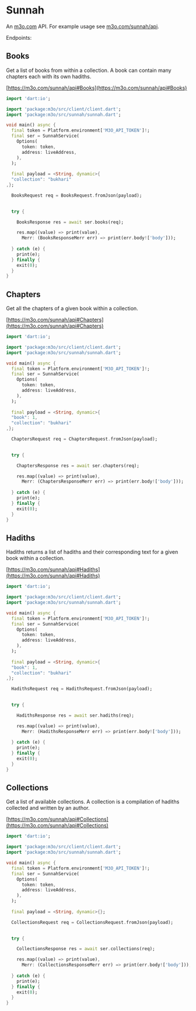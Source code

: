 # Sunnah

An [m3o.com](https://m3o.com) API. For example usage see [m3o.com/sunnah/api](https://m3o.com/sunnah/api).

Endpoints:

## Books

Get a list of books from within a collection. A book can contain many chapters
each with its own hadiths.


[https://m3o.com/sunnah/api#Books](https://m3o.com/sunnah/api#Books)

```dart
import 'dart:io';

import 'package:m3o/src/client/client.dart';
import 'package:m3o/src/sunnah/sunnah.dart';

void main() async {
  final token = Platform.environment['M3O_API_TOKEN']!;
  final ser = SunnahService(
    Options(
      token: token,
      address: liveAddress,
    ),
  );
 
  final payload = <String, dynamic>{
  "collection": "bukhari"
,};

  BooksRequest req = BooksRequest.fromJson(payload);

  
  try {

	BooksResponse res = await ser.books(req);

    res.map((value) => print(value),
	  Merr: (BooksResponseMerr err) => print(err.body!['body']));	
  
  } catch (e) {
    print(e);
  } finally {
    exit(0);
  }
}
```
## Chapters

Get all the chapters of a given book within a collection.


[https://m3o.com/sunnah/api#Chapters](https://m3o.com/sunnah/api#Chapters)

```dart
import 'dart:io';

import 'package:m3o/src/client/client.dart';
import 'package:m3o/src/sunnah/sunnah.dart';

void main() async {
  final token = Platform.environment['M3O_API_TOKEN']!;
  final ser = SunnahService(
    Options(
      token: token,
      address: liveAddress,
    ),
  );
 
  final payload = <String, dynamic>{
  "book": 1,
  "collection": "bukhari"
,};

  ChaptersRequest req = ChaptersRequest.fromJson(payload);

  
  try {

	ChaptersResponse res = await ser.chapters(req);

    res.map((value) => print(value),
	  Merr: (ChaptersResponseMerr err) => print(err.body!['body']));	
  
  } catch (e) {
    print(e);
  } finally {
    exit(0);
  }
}
```
## Hadiths

Hadiths returns a list of hadiths and their corresponding text for a
given book within a collection.


[https://m3o.com/sunnah/api#Hadiths](https://m3o.com/sunnah/api#Hadiths)

```dart
import 'dart:io';

import 'package:m3o/src/client/client.dart';
import 'package:m3o/src/sunnah/sunnah.dart';

void main() async {
  final token = Platform.environment['M3O_API_TOKEN']!;
  final ser = SunnahService(
    Options(
      token: token,
      address: liveAddress,
    ),
  );
 
  final payload = <String, dynamic>{
  "book": 1,
  "collection": "bukhari"
,};

  HadithsRequest req = HadithsRequest.fromJson(payload);

  
  try {

	HadithsResponse res = await ser.hadiths(req);

    res.map((value) => print(value),
	  Merr: (HadithsResponseMerr err) => print(err.body!['body']));	
  
  } catch (e) {
    print(e);
  } finally {
    exit(0);
  }
}
```
## Collections

Get a list of available collections. A collection is
a compilation of hadiths collected and written by an author.


[https://m3o.com/sunnah/api#Collections](https://m3o.com/sunnah/api#Collections)

```dart
import 'dart:io';

import 'package:m3o/src/client/client.dart';
import 'package:m3o/src/sunnah/sunnah.dart';

void main() async {
  final token = Platform.environment['M3O_API_TOKEN']!;
  final ser = SunnahService(
    Options(
      token: token,
      address: liveAddress,
    ),
  );
 
  final payload = <String, dynamic>{};

  CollectionsRequest req = CollectionsRequest.fromJson(payload);

  
  try {

	CollectionsResponse res = await ser.collections(req);

    res.map((value) => print(value),
	  Merr: (CollectionsResponseMerr err) => print(err.body!['body']));	
  
  } catch (e) {
    print(e);
  } finally {
    exit(0);
  }
}
```
